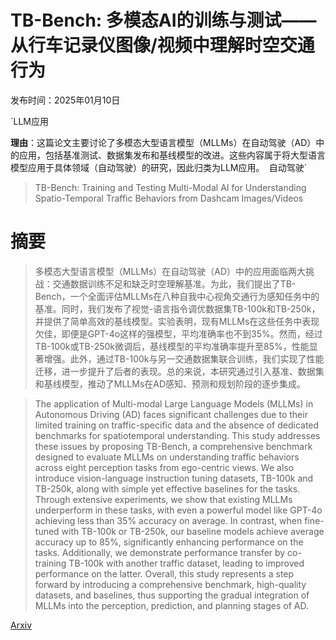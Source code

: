 # TB-Bench: 多模态AI的训练与测试——从行车记录仪图像/视频中理解时空交通行为

发布时间：2025年01月10日

`LLM应用

**理由**：这篇论文主要讨论了多模态大型语言模型（MLLMs）在自动驾驶（AD）中的应用，包括基准测试、数据集发布和基线模型的改进。这些内容属于将大型语言模型应用于具体领域（自动驾驶）的研究，因此归类为LLM应用。` `自动驾驶`

> TB-Bench: Training and Testing Multi-Modal AI for Understanding Spatio-Temporal Traffic Behaviors from Dashcam Images/Videos

# 摘要

> 多模态大型语言模型（MLLMs）在自动驾驶（AD）中的应用面临两大挑战：交通数据训练不足和缺乏时空理解基准。为此，我们提出了TB-Bench，一个全面评估MLLMs在八种自我中心视角交通行为感知任务中的基准。同时，我们发布了视觉-语言指令调优数据集TB-100k和TB-250k，并提供了简单高效的基线模型。实验表明，现有MLLMs在这些任务中表现欠佳，即便是GPT-4o这样的强模型，平均准确率也不到35%。然而，经过TB-100k或TB-250k微调后，基线模型的平均准确率提升至85%，性能显著增强。此外，通过TB-100k与另一交通数据集联合训练，我们实现了性能迁移，进一步提升了后者的表现。总的来说，本研究通过引入基准、数据集和基线模型，推动了MLLMs在AD感知、预测和规划阶段的逐步集成。

> The application of Multi-modal Large Language Models (MLLMs) in Autonomous Driving (AD) faces significant challenges due to their limited training on traffic-specific data and the absence of dedicated benchmarks for spatiotemporal understanding. This study addresses these issues by proposing TB-Bench, a comprehensive benchmark designed to evaluate MLLMs on understanding traffic behaviors across eight perception tasks from ego-centric views. We also introduce vision-language instruction tuning datasets, TB-100k and TB-250k, along with simple yet effective baselines for the tasks. Through extensive experiments, we show that existing MLLMs underperform in these tasks, with even a powerful model like GPT-4o achieving less than 35% accuracy on average. In contrast, when fine-tuned with TB-100k or TB-250k, our baseline models achieve average accuracy up to 85%, significantly enhancing performance on the tasks. Additionally, we demonstrate performance transfer by co-training TB-100k with another traffic dataset, leading to improved performance on the latter. Overall, this study represents a step forward by introducing a comprehensive benchmark, high-quality datasets, and baselines, thus supporting the gradual integration of MLLMs into the perception, prediction, and planning stages of AD.

[Arxiv](https://arxiv.org/abs/2501.05733)